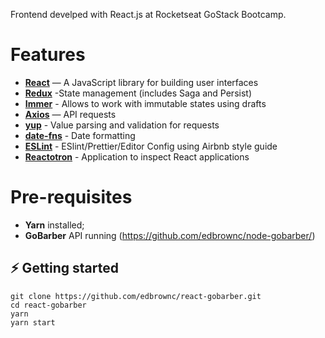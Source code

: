 Frontend develped with React.js at Rocketseat GoStack Bootcamp.

# Features
- **[React](https://reactjs.org/)** — A JavaScript library for building user interfaces
- **[Redux](https://redux.js.org/)** -State management (includes Saga and Persist)
- **[Immer](https://immerjs.github.io/immer/docs/introduction)** - Allows to work with immutable states using drafts 
- **[Axios](https://github.com/axios/axios)** — API requests
- **[yup](https://github.com/jquense/yup)** - Value parsing and validation for requests
- **[date-fns](https://date-fns.org/)** - Date formatting
- **[ESLint](https://eslint.org/)** - ESlint/Prettier/Editor Config using Airbnb style guide
- **[Reactotron](https://github.com/infinitered/reactotron)** - Application to inspect React applications

# Pre-requisites

- **Yarn** installed;
- **GoBarber** API running (https://github.com/edbrownc/node-gobarber/)

## ⚡️ Getting started

```
git clone https://github.com/edbrownc/react-gobarber.git
cd react-gobarber
yarn
yarn start
```
